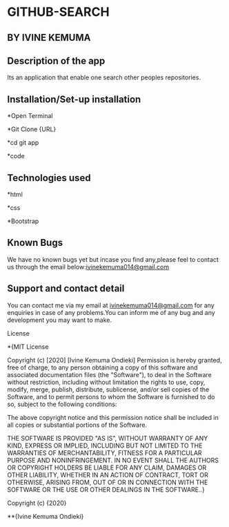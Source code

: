 # GITHUB-SEARCH

## BY IVINE KEMUMA

## Description of the app

Its an application that enable one search other peoples repositories.

## Installation/Set-up installation
 *Open Terminal

 *Git Clone {URL}

 *cd git app

 *code

 ## Technologies used
 *html

 *css

 *Bootstrap

 ## Known Bugs

  We have no known bugs yet but incase you find any,please feel to contact us through the email below:ivinekemuma014@gmail.com

## Support and contact detail
   You can contact me via my email at ivinekemuma014@gmail.com for any enquiries in case of any problems.You can inform me of any bug and any development you may want to make.

License

*{MIT License

Copyright (c) [2020] [Ivine Kemuma Ondieki]
Permission is hereby granted, free of charge, to any person obtaining a copy of this software and associated documentation files (the "Software"), to deal in the Software without restriction, including without limitation the rights to use, copy, modify, merge, publish, distribute, sublicense, and/or sell copies of the Software, and to permit persons to whom the Software is furnished to do so, subject to the following conditions:

The above copyright notice and this permission notice shall be included in all copies or substantial portions of the Software.

THE SOFTWARE IS PROVIDED "AS IS", WITHOUT WARRANTY OF ANY KIND, EXPRESS OR IMPLIED, INCLUDING BUT NOT LIMITED TO THE WARRANTIES OF MERCHANTABILITY, FITNESS FOR A PARTICULAR PURPOSE AND NONINFRINGEMENT. IN NO EVENT SHALL THE AUTHORS OR COPYRIGHT HOLDERS BE LIABLE FOR ANY CLAIM, DAMAGES OR OTHER LIABILITY, WHETHER IN AN ACTION OF CONTRACT, TORT OR OTHERWISE, ARISING FROM, OUT OF OR IN CONNECTION WITH THE SOFTWARE OR THE USE OR OTHER DEALINGS IN THE SOFTWARE..}

Copyright (c) {2020}

**{Ivine Kemuma Ondieki}
